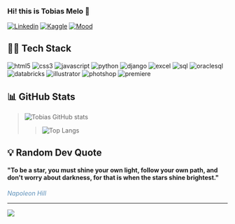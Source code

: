 ### Hi! this is Tobias Melo 🤙

[![Linkedin](https://img.shields.io/badge/LinkedIn-0077B5?style=for-the-badge&logo=linkedin&logoColor=white)](https://www.linkedin.com/in/tobias-melow/)
[![Kaggle](https://img.shields.io/badge/Kaggle-20BEFF?style=for-the-badge&logo=Kaggle&logoColor=white)](https://www.kaggle.com/tobiasmelo)
[![Mood](https://img.shields.io/badge/Steam-000000?style=for-the-badge&logo=steam&logoColor=white)](https://steamcommunity.com/profiles/76561198447721093/)

## 👨‍💻 Tech Stack
<div style="display: inline_block">
<img align="center" alt="html5" src="https://img.shields.io/badge/HTML5-E34F26?style=for-the-badge&logo=html5&logoColor=white">
<img align="center" alt="css3" src="https://img.shields.io/badge/CSS3-1572B6?style=for-the-badge&logo=css3&logoColor=white">
<img align="center" alt="javascript" src="https://img.shields.io/badge/JavaScript-F7DF1E?style=for-the-badge&logo=javascript&logoColor=black">
<img align="center" alt="python" src="https://img.shields.io/badge/Python-14354C?style=for-the-badge&logo=python&logoColor=white">
<img align="center" alt="django" src="https://img.shields.io/badge/Django-092E20?style=for-the-badge&logo=django&logoColor=white">
<img align="center" alt="excel" src="https://img.shields.io/badge/Microsoft_Excel-217346?style=for-the-badge&logo=microsoft-excel&logoColor=white">
<img align="center" alt="sql" src="https://img.shields.io/badge/Microsoft_SQL_Server-CC2927?style=for-the-badge&logo=microsoft-sql-server&logoColor=white">
<img align="center" alt="oraclesql" src="https://img.shields.io/badge/Oracle-F80000?style=for-the-badge&logo=oracle&logoColor=black">
<img align="center" alt="databricks" src="https://img.shields.io/badge/Databricks-FF3621?style=for-the-badge&logo=Databricks&logoColor=white">
<img align="center" alt="illustrator" src="https://img.shields.io/badge/Adobe%20Illustrator-FF9A00?style=for-the-badge&logo=adobe%20illustrator&logoColor=white">
<img align="center" alt="photshop" src="https://img.shields.io/badge/Adobe%20Photoshop-31A8FF?style=for-the-badge&logo=Adobe%20Photoshop&logoColor=black">
<img align="center" alt="premiere" src="https://img.shields.io/badge/Adobe%20Premiere%20Pro-9999FF?style=for-the-badge&logo=Adobe%20Premiere%20Pro&logoColor=white">

</div>

## 📊 GitHub Stats


> ![Tobias GitHub stats](https://github-readme-stats.vercel.app/api?username=tobias-melo&show_icons=true&theme=dark)
>>![Top Langs](https://github-readme-stats.vercel.app/api/top-langs/?username=tobias-melo&theme=dark&layout=donut)


## 💡 Random Dev Quote

<h4>"To be a star, you must shine your own light, follow your own path, and don't worry about darkness, for that is when the stars shine brightest."</h4><span style="color: #5B8FB9; font-style: italic;">Napoleon Hill</span>

---

[![](https://visitcount.itsvg.in/api?id=tobias-melo&icon=0&color=0)](https://visitcount.itsvg.in)
